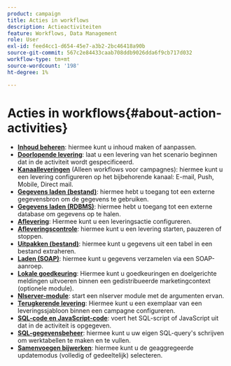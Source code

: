 ```yaml
---
product: campaign
title: Acties in workflows
description: Actieactiviteiten
feature: Workflows, Data Management
role: User
exl-id: feed4cc1-d654-45e7-a3b2-2bc46418a90b
source-git-commit: 567c2e84433caab708ddb9026dda6f9cb717d032
workflow-type: tm+mt
source-wordcount: '198'
ht-degree: 1%

---
```


# Acties in workflows{#about-action-activities}

* **[Inhoud beheren](content-management.md)**: hiermee kunt u inhoud maken of aanpassen.
* **[Doorlopende levering](continuous-delivery.md)**: laat u een levering van het scenario beginnen dat in de activiteit wordt gespecificeerd.
* **[Kanaalleveringen](cross-channel-deliveries.md)** (Alleen workflows voor campagnes): hiermee kunt u een levering configureren op het bijbehorende kanaal: E-mail, Push, Mobile, Direct mail.
* **[Gegevens laden (bestand)](data-loading--rdbms-.md)**: hiermee hebt u toegang tot een externe gegevensbron om de gegevens te gebruiken.
* **[Gegevens laden (RDBMS)](data-loading--rdbms-.md)**: hiermee hebt u toegang tot een externe database om gegevens op te halen.
* **[Aflevering](delivery.md)**: Hiermee kunt u een leveringsactie configureren.
* **[Afleveringscontrole](delivery-control.md)**: hiermee kunt u een levering starten, pauzeren of stoppen.
* **[Uitpakken (bestand)](extraction--file-.md)**: hiermee kunt u gegevens uit een tabel in een bestand extraheren.
* **[Laden (SOAP)](loading-soap.md)**: hiermee kunt u gegevens verzamelen via een SOAP-aanroep.
* **[Lokale goedkeuring](local-approval.md)**: Hiermee kunt u goedkeuringen en doelgerichte meldingen uitvoeren binnen een gedistribueerde marketingcontext (optionele module).
* **[Nlserver-module](nlserver-module.md)**: start een nlserver module met de argumenten ervan.
* **[Terugkerende levering](recurring-delivery.md)**: Hiermee kunt u een exemplaar van een leveringssjabloon binnen een campagne configureren.
* **[SQL-code en JavaScript-code](sql-code-and-javascript-code.md)**: voert het SQL-script of JavaScript uit dat in de activiteit is opgegeven.
* **[SQL-gegevensbeheer](sql-data-management.md)**: hiermee kunt u uw eigen SQL-query&#39;s schrijven om werktabellen te maken en te vullen.
* **[Samenvoegen bijwerken](update-aggregate.md)**: hiermee kunt u de geaggregeerde updatemodus (volledig of gedeeltelijk) selecteren.
